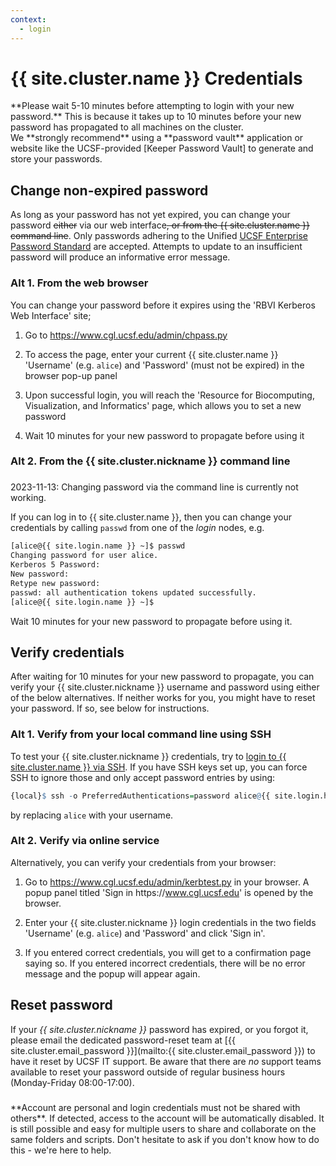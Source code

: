 ```yaml
---
context:
  - login
---
```



<!-- markdownlint-disable-file MD034 -->

# {{ site.cluster.name }} Credentials


<div class="alert alert-warning" role="alert" markdown="1">
**Please wait 5-10 minutes before attempting to login with your new password.**  This is because it takes up to 10 minutes before your new password has propagated to all machines on the cluster.
</div>

<div class="alert alert-info" role="alert" markdown="1">
We **strongly recommend** using a **password vault** application or website like the UCSF-provided [Keeper Password Vault] to generate and store your passwords.
</div>


## Change non-expired password

As long as your password has not yet expired, you can change your password ~~either~~ via our web interface~~, or from the {{ site.cluster.name }} command line~~.  Only passwords adhering to the Unified [UCSF Enterprise Password Standard] are accepted.  Attempts to update to an insufficient password will produce an informative error message.



### Alt 1. From the web browser

You can change your password before it expires using the 'RBVI Kerberos Web Interface' site;

1. Go to <https://www.cgl.ucsf.edu/admin/chpass.py>

2. To access the page, enter your current {{ site.cluster.name }}
   'Username' (e.g. `alice`) and 'Password' (must not be expired)
   in the browser pop-up panel

4. Upon successful login, you will reach the 'Resource for
   Biocomputing, Visualization, and Informatics' page, which allows
   you to set a new password

5. Wait 10 minutes for your new password to propagate before using it



### Alt 2. From the {{ site.cluster.nickname }} command line

<div class="alert alert-danger" role="alert" style="margin-top: 3ex" markdown="1">
2023-11-13: Changing password via the command line is currently not working.
</div>

If you can log in to {{ site.cluster.name }}, then you can change your credentials by calling `passwd` from one of the _login_ nodes, e.g.

```sh
[alice@{{ site.login.name }} ~]$ passwd
Changing password for user alice.
Kerberos 5 Password: 
New password: 
Retype new password: 
passwd: all authentication tokens updated successfully.
[alice@{{ site.login.name }} ~]$ 
```

Wait 10 minutes for your new password to propagate before using it.



## Verify credentials

After waiting for 10 minutes for your new password to propagate, you can verify your {{ site.cluster.nickname }} username and password using either of the below alternatives.  If neither works for you, you might have to reset your password.  If so, see below for instructions.


### Alt 1. Verify from your local command line using SSH

To test your {{ site.cluster.nickname }} credentials, try to [login to {{ site.cluster.name }} via SSH](/hpc/get-started/access-cluster.html).  If you have SSH keys set up, you can force SSH to ignore those and only accept password entries by using:

```r
{local}$ ssh -o PreferredAuthentications=password alice@{{ site.login.hostname }}
```

by replacing `alice` with your username.



### Alt 2. Verify via online service

Alternatively, you can verify your credentials from your browser:

1. Go to <https://www.cgl.ucsf.edu/admin/kerbtest.py> in your browser.  A popup panel titled 'Sign in https<span>://www.cgl.ucsf.edu</span>' is opened by the browser.

2. Enter your {{ site.cluster.nickname }} login credentials in the two fields 'Username'  (e.g. `alice`) and 'Password' and click 'Sign in'.

3. If you entered correct credentials, you will get to a confirmation page saying so.  If you entered incorrect credentials, there will be no error message and the popup will appear again.


## Reset password

If your _{{ site.cluster.nickname }}_ password has expired, or you
forgot it, please email the dedicated password-reset team at [{{
site.cluster.email_password }}](mailto:{{ site.cluster.email_password
}}) to have it reset by UCSF IT support.  Be aware that there are _no_
support teams available to reset your password outside of regular
business hours (Monday-Friday 08:00-17:00).

<div class="alert alert-danger" role="alert" style="margin-top: 3ex" markdown="1">
**Account are personal and login credentials must not be shared with others**. If detected, access to the account will be automatically disabled.  It is still possible and easy for multiple users to share and collaborate on the same folders and scripts.  Don't hesitate to ask if you don't know how to do this - we're here to help.
</div>

[Keeper Password Vault]: https://it.ucsf.edu/service/keeper-password-vault
[RBVI Kerberos web interface]: https://www.cgl.ucsf.edu/admin/chpass.py
[UCSF Enterprise Password Standard]: https://wiki.library.ucsf.edu/pages/viewpage.action?spaceKey=ITSI&title=Unified+UCSF+Enterprise+Password+Standard
